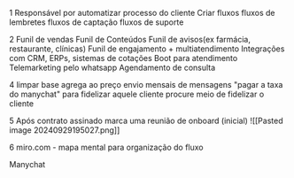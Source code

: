 1
Responsável por automatizar processo do cliente
Criar fluxos
fluxos de lembretes
fluxos de captação
fluxos de suporte

2
Funil de vendas
Funil de Conteúdos
Funil de avisos(ex farmácia, restaurante, clínicas)
Funil de engajamento + multiatendimento
Integrações com CRM, ERPs, sistemas de cotações
Boot para atendimento
Telemarketing pelo whatsapp
Agendamento de consulta

4
limpar base agrega ao preço
envio mensais de mensagens
"pagar a taxa do manychat" para fidelizar aquele cliente
procure meio de fidelizar o cliente

5
Após contrato assinado marca uma reunião de onboard (inicial)
![[Pasted image 20240929195027.png]]
 
6
miro.com - mapa mental para organização do fluxo

Manychat
